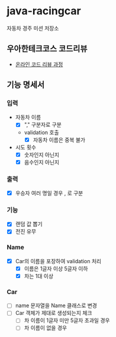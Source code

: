 # java-racingcar

자동차 경주 미션 저장소

## 우아한테크코스 코드리뷰

- [온라인 코드 리뷰 과정](https://github.com/woowacourse/woowacourse-docs/blob/master/maincourse/README.md)

## 기능 명세서

### 입력

- 자동차 이름
  - [x] "," 구분자로 구분
  - validation 호출
    - [x] 자동차 이름은 중복 불가
- 시도 횟수
  - [x] 숫자인지 아닌지
  - [x] 음수인지 아닌지

### 출력

- [x] 우승자 여러 명일 경우 , 로 구분

### 기능

- [x] 랜덤 값 뽑기
- [x] 전진 유무

### Name

- [x] Car의 이름을 포장하여 validation 처리
  - [x] 이름은 1글자 이상 5글자 이하
  - [x] 차는 1대 이상

### Car

- [ ] name 문자열을 Name 클래스로 변경
- [ ] Car 객체가 제대로 생성되는지 체크
  - [ ] 차 이름이 1글자 미만 5글자 초과일 경우
  - [ ] 차 이름이 없을 경우
